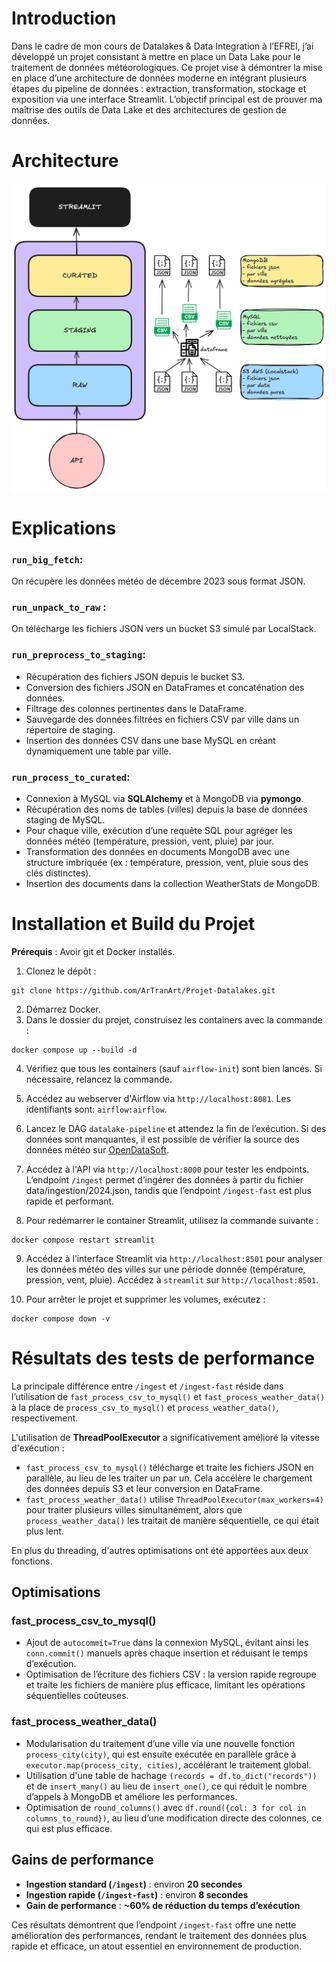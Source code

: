 # Introduction
Dans le cadre de mon cours de Datalakes & Data Integration à l’EFREI, j’ai développé un projet consistant à mettre en place un Data Lake pour le traitement de données météorologiques. Ce projet vise à démontrer la mise en place d’une architecture de données moderne en intégrant plusieurs étapes du pipeline de données : extraction, transformation, stockage et exposition via une interface Streamlit. L’objectif principal est de prouver ma maîtrise des outils de Data Lake et des architectures de gestion de données.

# Architecture
![Architecture du projet](assets/architecture.png)

# Explications
### `run_big_fetch`: 
On récupère les données météo de décembre 2023 sous format JSON. 
### `run_unpack_to_raw` :
On télécharge les fichiers JSON vers un bucket S3 simulé par LocalStack.
### `run_preprocess_to_staging`: 
- Récupération des fichiers JSON depuis le bucket S3.
- Conversion des fichiers JSON en DataFrames et concaténation des données.
- Filtrage des colonnes pertinentes dans le DataFrame.
- Sauvegarde des données filtrées en fichiers CSV par ville dans un répertoire de staging.
- Insertion des données CSV dans une base MySQL en créant dynamiquement une table par ville.
### `run_process_to_curated`: 
- Connexion à MySQL via **SQLAlchemy** et à MongoDB via **pymongo**.
- Récupération des noms de tables (villes) depuis la base de données staging de MySQL.
- Pour chaque ville, exécution d’une requête SQL pour agréger les données météo (température, pression, vent, pluie) par jour.
- Transformation des données en documents MongoDB avec une structure imbriquée (ex : température, pression, vent, pluie sous des clés distinctes).
- Insertion des documents dans la collection WeatherStats de MongoDB.


# Installation et Build du Projet
**Prérequis** : Avoir git et Docker installés.
1. Clonez le dépôt :
 ```
git clone https://github.com/ArTranArt/Projet-Datalakes.git
```
2. Démarrez Docker.
3. Dans le dossier du projet, construisez les containers avec la commande :
```
docker compose up --build -d
```
4. Vérifiez que tous les containers (sauf `airflow-init`) sont bien lancés. Si nécessaire, relancez la commande.

5. Accédez au webserver d'Airflow via `http://localhost:8081`. Les identifiants sont: `airflow:airflow`.

6. Lancez le DAG `datalake-pipeline` et attendez la fin de l’exécution. Si des données sont manquantes, il est possible de vérifier la source des données météo sur [OpenDataSoft](https://public.opendatasoft.com/explore/dataset/donnees-synop-essentielles-omm).

7. Accédez à l'API via `http://localhost:8000` pour tester les endpoints. L’endpoint `/ingest` permet d’ingérer des données à partir du fichier data/ingestion/2024.json, tandis que l’endpoint `/ingest-fast` est plus rapide et performant.

8.	Pour redémarrer le container Streamlit, utilisez la commande suivante :
```
docker compose restart streamlit
```

9.	Accédez à l’interface Streamlit via `http://localhost:8501` pour analyser les données météo des villes sur une période donnée (température, pression, vent, pluie).
Accédez à `streamlit` sur `http://localhost:8501`.

10.	Pour arrêter le projet et supprimer les volumes, exécutez :
```
docker compose down -v
```

# Résultats des tests de performance

La principale différence entre `/ingest` et `/ingest-fast` réside dans l’utilisation de `fast_process_csv_to_mysql()` et `fast_process_weather_data()` à la place de `process_csv_to_mysql()` et `process_weather_data()`, respectivement.

L'utilisation de **ThreadPoolExecutor** a significativement amélioré la vitesse d'exécution :
- `fast_process_csv_to_mysql()` télécharge et traite les fichiers JSON en parallèle, au lieu de les traiter un par un. Cela accélère le chargement des données depuis S3 et leur conversion en DataFrame.
- `fast_process_weather_data()` utilise `ThreadPoolExecutor(max_workers=4)` pour traiter plusieurs villes simultanément, alors que `process_weather_data()` les traitait de manière séquentielle, ce qui était plus lent.

En plus du threading, d'autres optimisations ont été apportées aux deux fonctions.

## Optimisations

### fast_process_csv_to_mysql()
- Ajout de `autocommit=True` dans la connexion MySQL, évitant ainsi les `conn.commit()` manuels après chaque insertion et réduisant le temps d’exécution.
- Optimisation de l’écriture des fichiers CSV : la version rapide regroupe et traite les fichiers de manière plus efficace, limitant les opérations séquentielles coûteuses.

### fast_process_weather_data()
- Modularisation du traitement d’une ville via une nouvelle fonction `process_city(city)`, qui est ensuite exécutée en parallèle grâce à `executor.map(process_city, cities)`, accélérant le traitement global.
- Utilisation d'une table de hachage `(records = df.to_dict("records"))` et de `insert_many()` au lieu de `insert_one()`, ce qui réduit le nombre d’appels à MongoDB et améliore les performances.
- Optimisation de `round_columns()` avec `df.round({col: 3 for col in columns_to_round})`, au lieu d’une modification directe des colonnes, ce qui est plus efficace.

## Gains de performance
- **Ingestion standard (`/ingest`)** : environ **20 secondes**
- **Ingestion rapide (`/ingest-fast`)** : environ **8 secondes**
- **Gain de performance** : **~60% de réduction du temps d’exécution**

Ces résultats démontrent que l’endpoint `/ingest-fast` offre une nette amélioration des performances, rendant le traitement des données plus rapide et efficace, un atout essentiel en environnement de production.
